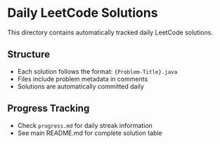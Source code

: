 # Daily LeetCode Solutions

This directory contains automatically tracked daily LeetCode solutions.

## Structure
- Each solution follows the format: `{Problem-Title}.java`
- Files include problem metadata in comments
- Solutions are automatically committed daily

## Progress Tracking
- Check `progress.md` for daily streak information
- See main README.md for complete solution table